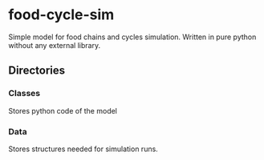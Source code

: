 # food-cycle-sim
Simple model for food chains and cycles simulation. Written in pure python without any external library.

## Directories

### Classes
Stores python code of the model

### Data 
Stores structures needed for simulation runs.